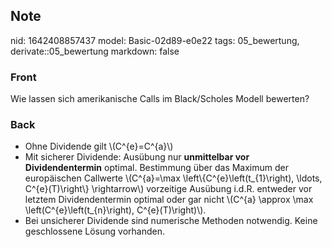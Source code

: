 ## Note
nid: 1642408857437
model: Basic-02d89-e0e22
tags: 05_bewertung, derivate::05_bewertung
markdown: false

### Front
Wie lassen sich amerikanische Calls im Black/Scholes Modell bewerten?

### Back
<ul><li>Ohne Dividende gilt \(C^{e}=C^{a}\)</li><li>Mit sicherer Dividende: Ausübung nur <b>unmittelbar vor Dividendentermin</b> optimal. Bestimmung über das Maximum der europäischen Callwerte \(C^{a}=\max \left\{C^{e}\left(t_{1}\right), \ldots, C^{e}(T)\right\} \rightarrow\) vorzeitige Ausübung i.d.R. entweder vor letztem Dividendentermin optimal oder gar nicht \(C^{a} \approx \max \left(C^{e}\left(t_{n}\right), C^{e}(T)\right)\).</li><li>Bei unsicherer Dividende sind numerische Methoden notwendig. Keine geschlossene Lösung vorhanden.</li></ul>
